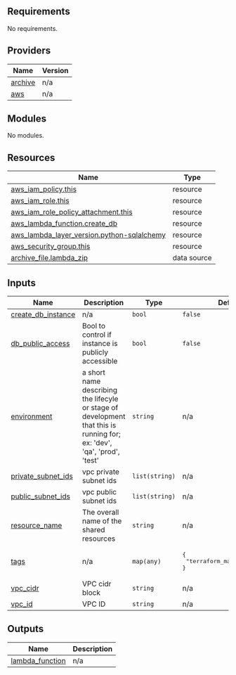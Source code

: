 <!-- BEGIN_TF_DOCS -->
## Requirements

No requirements.

## Providers

| Name | Version |
|------|---------|
| <a name="provider_archive"></a> [archive](#provider\_archive) | n/a |
| <a name="provider_aws"></a> [aws](#provider\_aws) | n/a |

## Modules

No modules.

## Resources

| Name | Type |
|------|------|
| [aws_iam_policy.this](https://registry.terraform.io/providers/hashicorp/aws/latest/docs/resources/iam_policy) | resource |
| [aws_iam_role.this](https://registry.terraform.io/providers/hashicorp/aws/latest/docs/resources/iam_role) | resource |
| [aws_iam_role_policy_attachment.this](https://registry.terraform.io/providers/hashicorp/aws/latest/docs/resources/iam_role_policy_attachment) | resource |
| [aws_lambda_function.create_db](https://registry.terraform.io/providers/hashicorp/aws/latest/docs/resources/lambda_function) | resource |
| [aws_lambda_layer_version.python-sqlalchemy](https://registry.terraform.io/providers/hashicorp/aws/latest/docs/resources/lambda_layer_version) | resource |
| [aws_security_group.this](https://registry.terraform.io/providers/hashicorp/aws/latest/docs/resources/security_group) | resource |
| [archive_file.lambda_zip](https://registry.terraform.io/providers/hashicorp/archive/latest/docs/data-sources/file) | data source |

## Inputs

| Name | Description | Type | Default | Required |
|------|-------------|------|---------|:--------:|
| <a name="input_create_db_instance"></a> [create\_db\_instance](#input\_create\_db\_instance) | n/a | `bool` | `false` | no |
| <a name="input_db_public_access"></a> [db\_public\_access](#input\_db\_public\_access) | Bool to control if instance is publicly accessible | `bool` | `false` | no |
| <a name="input_environment"></a> [environment](#input\_environment) | a short name describing the lifecyle or stage of development that this is running for; ex: 'dev', 'qa', 'prod', 'test' | `string` | n/a | yes |
| <a name="input_private_subnet_ids"></a> [private\_subnet\_ids](#input\_private\_subnet\_ids) | vpc private subnet ids | `list(string)` | n/a | yes |
| <a name="input_public_subnet_ids"></a> [public\_subnet\_ids](#input\_public\_subnet\_ids) | vpc public subnet ids | `list(string)` | n/a | yes |
| <a name="input_resource_name"></a> [resource\_name](#input\_resource\_name) | The overall name of the shared resources | `string` | n/a | yes |
| <a name="input_tags"></a> [tags](#input\_tags) | n/a | `map(any)` | <pre>{<br/>  "terraform_managed": "true"<br/>}</pre> | no |
| <a name="input_vpc_cidr"></a> [vpc\_cidr](#input\_vpc\_cidr) | VPC cidr block | `string` | n/a | yes |
| <a name="input_vpc_id"></a> [vpc\_id](#input\_vpc\_id) | VPC ID | `string` | n/a | yes |

## Outputs

| Name | Description |
|------|-------------|
| <a name="output_lambda_function"></a> [lambda\_function](#output\_lambda\_function) | n/a |
<!-- END_TF_DOCS -->    